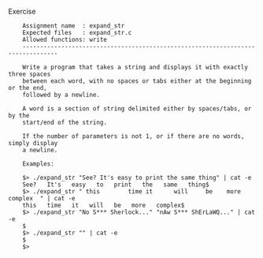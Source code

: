 Exercise

        Assignment name  : expand_str
        Expected files   : expand_str.c
        Allowed functions: write
        --------------------------------------------------------------------------------

        Write a program that takes a string and displays it with exactly three spaces
        between each word, with no spaces or tabs either at the beginning or the end,
        followed by a newline.

        A word is a section of string delimited either by spaces/tabs, or by the
        start/end of the string.

        If the number of parameters is not 1, or if there are no words, simply display
        a newline.

        Examples:

        $> ./expand_str "See? It's easy to print the same thing" | cat -e
        See?   It's   easy   to   print   the   same   thing$
        $> ./expand_str " this        time it      will     be    more complex  " | cat -e
        this   time   it   will   be   more   complex$
        $> ./expand_str "No S*** Sherlock..." "nAw S*** ShErLaWQ..." | cat -e
        $
        $> ./expand_str "" | cat -e
        $
        $>